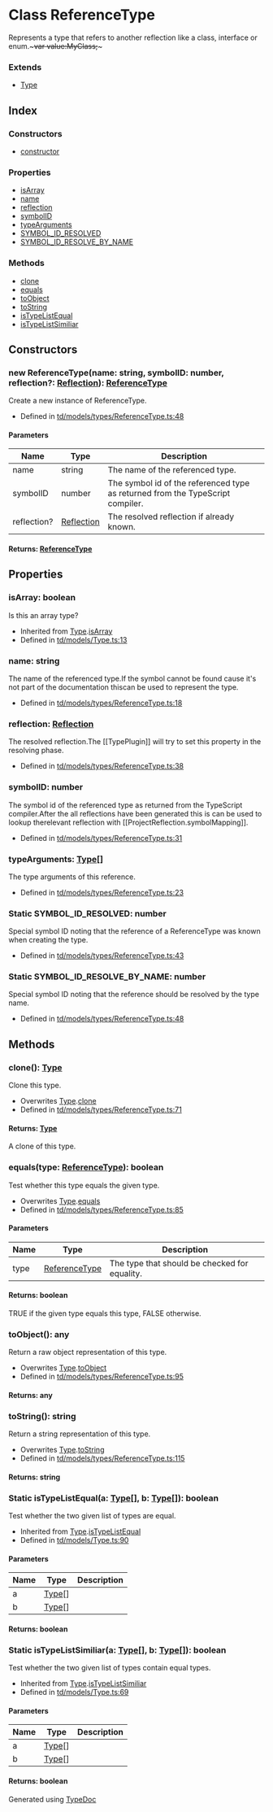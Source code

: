 # Class ReferenceType
Represents a type that refers to another reflection like a class, interface or enum.~~~var value:MyClass;~~~

### Extends
* [Type](td.models.type.md)

## Index

### Constructors
* [constructor](td.models.referencetype.md#constructor)

### Properties
* [isArray](td.models.referencetype.md#isarray)
* [name](td.models.referencetype.md#name)
* [reflection](td.models.referencetype.md#reflection)
* [symbolID](td.models.referencetype.md#symbolid)
* [typeArguments](td.models.referencetype.md#typearguments)
* [SYMBOL_ID_RESOLVED](td.models.referencetype.md#symbol_id_resolved)
* [SYMBOL_ID_RESOLVE_BY_NAME](td.models.referencetype.md#symbol_id_resolve_by_name)

### Methods
* [clone](td.models.referencetype.md#clone)
* [equals](td.models.referencetype.md#equals)
* [toObject](td.models.referencetype.md#toobject)
* [toString](td.models.referencetype.md#tostring)
* [isTypeListEqual](td.models.referencetype.md#istypelistequal)
* [isTypeListSimiliar](td.models.referencetype.md#istypelistsimiliar)

## Constructors

### new ReferenceType(name: string, symbolID: number, reflection?: [Reflection](td.models.reflection.md)): [ReferenceType](td.models.referencetype.md)
Create a new instance of ReferenceType.  
* Defined in [td/models/types/ReferenceType.ts:48](https://github.com/kimamula/typedoc/blob/HEAD/src/td/models/types/ReferenceType.ts#L48)


#### Parameters

| Name | Type | Description |
| ---- | ---- | ---- |
| name | string| The name of the referenced type. |
| symbolID | number| The symbol id of the referenced type as returned from the TypeScript compiler. |
| reflection? | [Reflection](td.models.reflection.md)| The resolved reflection if already known. |

#### Returns: [ReferenceType](td.models.referencetype.md)

## Properties

### isArray: boolean
Is this an array type?
* Inherited from [Type](td.models.type.md).[isArray](td.models.type.md#isarray)
* Defined in [td/models/Type.ts:13](https://github.com/kimamula/typedoc/blob/HEAD/src/td/models/Type.ts#L13)


### name: string
The name of the referenced type.If the symbol cannot be found cause it's not part of the documentation thiscan be used to represent the type.
* Defined in [td/models/types/ReferenceType.ts:18](https://github.com/kimamula/typedoc/blob/HEAD/src/td/models/types/ReferenceType.ts#L18)


### reflection: [Reflection](td.models.reflection.md)
The resolved reflection.The [[TypePlugin]] will try to set this property in the resolving phase.
* Defined in [td/models/types/ReferenceType.ts:38](https://github.com/kimamula/typedoc/blob/HEAD/src/td/models/types/ReferenceType.ts#L38)


### symbolID: number
The symbol id of the referenced type as returned from the TypeScript compiler.After the all reflections have been generated this is can be used to lookup therelevant reflection with [[ProjectReflection.symbolMapping]].
* Defined in [td/models/types/ReferenceType.ts:31](https://github.com/kimamula/typedoc/blob/HEAD/src/td/models/types/ReferenceType.ts#L31)


### typeArguments: [Type](td.models.type.md)[]
The type arguments of this reference.
* Defined in [td/models/types/ReferenceType.ts:23](https://github.com/kimamula/typedoc/blob/HEAD/src/td/models/types/ReferenceType.ts#L23)


### Static SYMBOL_ID_RESOLVED: number
Special symbol ID noting that the reference of a ReferenceType was known when creating the type.
* Defined in [td/models/types/ReferenceType.ts:43](https://github.com/kimamula/typedoc/blob/HEAD/src/td/models/types/ReferenceType.ts#L43)


### Static SYMBOL_ID_RESOLVE_BY_NAME: number
Special symbol ID noting that the reference should be resolved by the type name.
* Defined in [td/models/types/ReferenceType.ts:48](https://github.com/kimamula/typedoc/blob/HEAD/src/td/models/types/ReferenceType.ts#L48)


## Methods

### clone(): [Type](td.models.type.md)
Clone this type.  
* Overwrites [Type](td.models.type.md).[clone](td.models.type.md#clone)
* Defined in [td/models/types/ReferenceType.ts:71](https://github.com/kimamula/typedoc/blob/HEAD/src/td/models/types/ReferenceType.ts#L71)

#### Returns: [Type](td.models.type.md)
A clone of this type.


### equals(type: [ReferenceType](td.models.referencetype.md)): boolean
Test whether this type equals the given type.  
* Overwrites [Type](td.models.type.md).[equals](td.models.type.md#equals)
* Defined in [td/models/types/ReferenceType.ts:85](https://github.com/kimamula/typedoc/blob/HEAD/src/td/models/types/ReferenceType.ts#L85)


#### Parameters

| Name | Type | Description |
| ---- | ---- | ---- |
| type | [ReferenceType](td.models.referencetype.md)| The type that should be checked for equality. |

#### Returns: boolean
TRUE if the given type equals this type, FALSE otherwise.


### toObject(): any
Return a raw object representation of this type.  
* Overwrites [Type](td.models.type.md).[toObject](td.models.type.md#toobject)
* Defined in [td/models/types/ReferenceType.ts:95](https://github.com/kimamula/typedoc/blob/HEAD/src/td/models/types/ReferenceType.ts#L95)

#### Returns: any

### toString(): string
Return a string representation of this type.  
* Overwrites [Type](td.models.type.md).[toString](td.models.type.md#tostring)
* Defined in [td/models/types/ReferenceType.ts:115](https://github.com/kimamula/typedoc/blob/HEAD/src/td/models/types/ReferenceType.ts#L115)

#### Returns: string

### Static isTypeListEqual(a: [Type](td.models.type.md)[], b: [Type](td.models.type.md)[]): boolean
Test whether the two given list of types are equal.  
* Inherited from [Type](td.models.type.md).[isTypeListEqual](td.models.type.md#istypelistequal)
* Defined in [td/models/Type.ts:90](https://github.com/kimamula/typedoc/blob/HEAD/src/td/models/Type.ts#L90)


#### Parameters

| Name | Type | Description |
| ---- | ---- | ---- |
| a | [Type](td.models.type.md)[]|  |
| b | [Type](td.models.type.md)[]|  |

#### Returns: boolean

### Static isTypeListSimiliar(a: [Type](td.models.type.md)[], b: [Type](td.models.type.md)[]): boolean
Test whether the two given list of types contain equal types.  
* Inherited from [Type](td.models.type.md).[isTypeListSimiliar](td.models.type.md#istypelistsimiliar)
* Defined in [td/models/Type.ts:69](https://github.com/kimamula/typedoc/blob/HEAD/src/td/models/Type.ts#L69)


#### Parameters

| Name | Type | Description |
| ---- | ---- | ---- |
| a | [Type](td.models.type.md)[]|  |
| b | [Type](td.models.type.md)[]|  |

#### Returns: boolean


Generated using [TypeDoc](http://typedoc.io)
